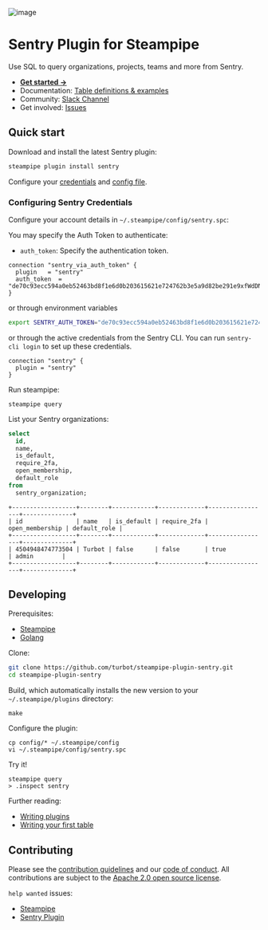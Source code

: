 ![image](https://hub.steampipe.io/images/plugins/turbot/sentry-social-graphic.png)

# Sentry Plugin for Steampipe

Use SQL to query organizations, projects, teams and more from Sentry.

- **[Get started →](https://hub.steampipe.io/plugins/turbot/sentry)**
- Documentation: [Table definitions & examples](https://hub.steampipe.io/plugins/turbot/sentry/tables)
- Community: [Slack Channel](https://steampipe.io/community/join)
- Get involved: [Issues](https://github.com/turbot/steampipe-plugin-sentry/issues)

## Quick start

Download and install the latest Sentry plugin:

```bash
steampipe plugin install sentry
```

Configure your [credentials](https://hub.steampipe.io/plugins/turbot/sentry#credentials) and [config file](https://hub.steampipe.io/plugins/turbot/sentry#configuration).

### Configuring Sentry Credentials

Configure your account details in `~/.steampipe/config/sentry.spc`:

You may specify the Auth Token to authenticate:

- `auth_token`: Specify the authentication token.

```hcl
connection "sentry_via_auth_token" {
  plugin   = "sentry"
  auth_token  = "de70c93ecc594a0eb52463bd8f1e6d0b203615621e724762b3e5a9d82be291e9xfWdDNqwZPngS"
}
```

or through environment variables

```sh
export SENTRY_AUTH_TOKEN="de70c93ecc594a0eb52463bd8f1e6d0b203615621e724762b3e5a9d82be291e9xfWdDNqwZPngS"
```

or through the active credentials from the Sentry CLI. You can run `sentry-cli login` to set up these credentials.

```hcl
connection "sentry" {
  plugin = "sentry"
}
```

Run steampipe:

```shell
steampipe query
```

List your Sentry organizations:

```sql
select
  id,
  name,
  is_default,
  require_2fa,
  open_membership,
  default_role
from
  sentry_organization;
```

```
+------------------+--------+------------+-------------+-----------------+--------------+
| id               | name   | is_default | require_2fa | open_membership | default_role |
+------------------+--------+------------+-------------+-----------------+--------------+
| 4504948474773504 | Turbot | false      | false       | true            | admin        |
+------------------+--------+------------+-------------+-----------------+--------------+
```

## Developing

Prerequisites:

- [Steampipe](https://steampipe.io/downloads)
- [Golang](https://golang.org/doc/install)

Clone:

```sh
git clone https://github.com/turbot/steampipe-plugin-sentry.git
cd steampipe-plugin-sentry
```

Build, which automatically installs the new version to your `~/.steampipe/plugins` directory:

```
make
```

Configure the plugin:

```
cp config/* ~/.steampipe/config
vi ~/.steampipe/config/sentry.spc
```

Try it!

```
steampipe query
> .inspect sentry
```

Further reading:

- [Writing plugins](https://steampipe.io/docs/develop/writing-plugins)
- [Writing your first table](https://steampipe.io/docs/develop/writing-your-first-table)

## Contributing

Please see the [contribution guidelines](https://github.com/turbot/steampipe/blob/main/CONTRIBUTING.md) and our [code of conduct](https://github.com/turbot/steampipe/blob/main/CODE_OF_CONDUCT.md). All contributions are subject to the [Apache 2.0 open source license](https://github.com/turbot/steampipe-plugin-sentry/blob/main/LICENSE).

`help wanted` issues:

- [Steampipe](https://github.com/turbot/steampipe/labels/help%20wanted)
- [Sentry Plugin](https://github.com/turbot/steampipe-plugin-sentry/labels/help%20wanted)
